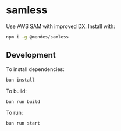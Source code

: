 # samless
Use AWS SAM with improved DX. Install with:

```bash
npm i -g @mendes/samless
````

## Development

To install dependencies:

```bash
bun install
```

To build:

```bash
bun run build

```
To run:

```bash
bun run start

```
